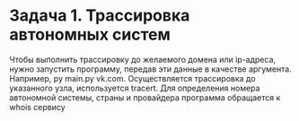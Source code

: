 # Задача 1. Трассировка автономных систем
Чтобы выполнить трассировку до желаемого домена или ip-адреса, нужно запустить программу, передав эти данные в качестве аргумента. Например, py main.py vk.com.
Осуществляется трассировка до указанного узла, используется tracert. Для определения номера автономной системы, страны и провайдера программа обращается к whois сервису